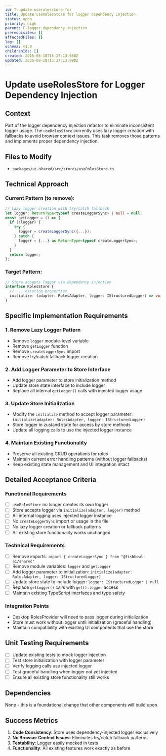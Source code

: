 ```yaml
---
id: T-update-userolesstore-for
title: Update useRolesStore for logger dependency injection
status: open
priority: high
parent: F-logger-dependency-injection
prerequisites: []
affectedFiles: {}
log: []
schema: v1.0
childrenIds: []
created: 2025-08-18T15:27:13.980Z
updated: 2025-08-18T15:27:13.980Z
---
```


# Update useRolesStore for Logger Dependency Injection

## Context

Part of the logger dependency injection refactor to eliminate inconsistent logger usage. The `useRolesStore` currently uses lazy logger creation with fallbacks to avoid browser context issues. This task removes those patterns and implements proper dependency injection.

## Files to Modify

- `packages/ui-shared/src/stores/useRolesStore.ts`

## Technical Approach

### Current Pattern (to remove):

```typescript
// Lazy logger creation with try/catch fallback
let logger: ReturnType<typeof createLoggerSync> | null = null;
const getLogger = () => {
  if (!logger) {
    try {
      logger = createLoggerSync({...});
    } catch {
      logger = {...} as ReturnType<typeof createLoggerSync>;
    }
  }
  return logger;
};
```

### Target Pattern:

```typescript
// Store accepts logger via dependency injection
interface RolesStore {
  // ... existing properties
  initialize: (adapter: RolesAdapter, logger: IStructuredLogger) => void;
}
```

## Specific Implementation Requirements

### 1. Remove Lazy Logger Pattern

- Remove `logger` module-level variable
- Remove `getLogger` function
- Remove `createLoggerSync` import
- Remove try/catch fallback logger creation

### 2. Add Logger Parameter to Store Interface

- Add logger parameter to store initialization method
- Update store state interface to include logger
- Replace all internal `getLogger()` calls with injected logger usage

### 3. Update Store Initialization

- Modify the `initialize` method to accept logger parameter: `initialize(adapter: RolesAdapter, logger: IStructuredLogger)`
- Store logger in zustand state for access by store methods
- Update all logging calls to use the injected logger instance

### 4. Maintain Existing Functionality

- Preserve all existing CRUD operations for roles
- Maintain current error handling patterns (without logger fallbacks)
- Keep existing state management and UI integration intact

## Detailed Acceptance Criteria

### Functional Requirements

- [ ] `useRolesStore` no longer creates its own logger
- [ ] Store accepts logger via `initialize(adapter, logger)` method
- [ ] All internal logging uses injected logger instance
- [ ] No `createLoggerSync` import or usage in the file
- [ ] No lazy logger creation or fallback patterns
- [ ] All existing store functionality works unchanged

### Technical Requirements

- [ ] Remove imports: `import { createLoggerSync } from "@fishbowl-ai/shared"`
- [ ] Remove module variables: `logger` and `getLogger`
- [ ] Add logger parameter to initialization: `initialize(adapter: RolesAdapter, logger: IStructuredLogger)`
- [ ] Update store state to include logger: `logger: IStructuredLogger | null`
- [ ] Replace `getLogger()` calls with `get().logger` access
- [ ] Maintain existing TypeScript interfaces and type safety

### Integration Points

- Desktop RolesProvider will need to pass logger during initialization
- Store must work without logger until initialization (graceful handling)
- Maintain compatibility with existing UI components that use the store

## Unit Testing Requirements

- [ ] Update existing tests to mock logger injection
- [ ] Test store initialization with logger parameter
- [ ] Verify logging calls use injected logger
- [ ] Test graceful handling when logger not yet injected
- [ ] Ensure all existing store functionality still works

## Dependencies

None - this is a foundational change that other components will build upon.

## Success Metrics

1. **Code Consistency**: Store uses dependency-injected logger exclusively
2. **No Browser Context Issues**: Eliminates try/catch fallback patterns
3. **Testability**: Logger easily mocked in tests
4. **Functionality**: All existing features work exactly as before

